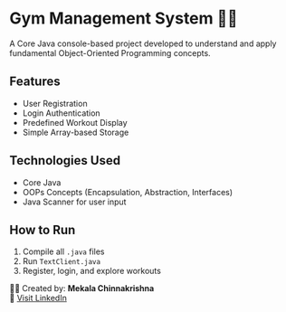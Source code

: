 # Gym Management System 🏋️‍♂️

A Core Java console-based project developed to understand and apply fundamental Object-Oriented Programming concepts.

## Features
- User Registration
- Login Authentication
- Predefined Workout Display
- Simple Array-based Storage

## Technologies Used
- Core Java
- OOPs Concepts (Encapsulation, Abstraction, Interfaces)
- Java Scanner for user input

## How to Run
1. Compile all `.java` files
2. Run `TextClient.java`
3. Register, login, and explore workouts


🧑‍💻 Created by: **Mekala Chinnakrishna**  
🔗 [Visit LinkedIn](https://www.linkedin.com/feed/)
